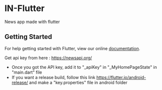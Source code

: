 # IN-Flutter

News app made with flutter

## Getting Started

For help getting started with Flutter, view our online
[documentation](https://flutter.io/).

Get api key from here : https://newsapi.org/ 

- Once you got the API key, add it to "_apiKey" in "_MyHomePageState" in "main.dart" file
- If you want a release build, follow this link https://flutter.io/android-release/ and make a "key.properties" file in android folder
